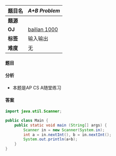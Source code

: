 |题目名|*A+B Problem*|  
|---|---|  
|**题源**||  
|**OJ**|[bailian 1000](http://bailian.openjudge.cn/practice/1000/)|  
|**标签**|输入输出|  
|**难度**|无|  

#### 题目
#### 分析
* 本题是AP CS A随堂练习
#### 答案

```Java
import java.util.Scanner;

public class Main {
	public static void main (String[] args) {
		Scanner in = new Scanner(System.in);
		int a = in.nextInt(), b = in.nextInt();
		System.out.println(a+b);
	}
}
```
